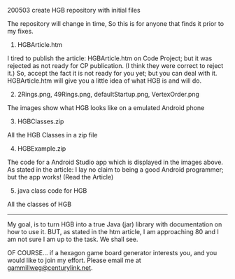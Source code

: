 200503 create HGB repository with initial files

The repository will change in time, So this is for anyone that finds it
prior to my fixes.

1) HGBArticle.htm

I tired to publish the article: HGBArticle.htm on Code Project; but it
was rejected as not ready for CP publication. (I think they were
correct to reject it.)  So, accept the fact it is not ready for you
yet; but you can deal with it.  HGBArticle.htm will give you a little
idea of what HGB is and will do.

2) 2Rings.png, 49Rings.png, defaultStartup.png, VertexOrder.png

The images show what HGB looks like on a emulated Android phone

3) HGBClasses.zip

All the HGB Classes in a zip file

4) HGBExample.zip

The code for a Android Studio app which is displayed in the images
above.  As stated in the article: I lay no claim to being a good
Android programmer; but the app works!  (Read the Article)

5) java class code for HGB

All the classes of HGB

------------------------------------------------

My goal, is to turn HGB into a true Java (jar) library with documentation
on how to use it.  BUT, as stated in the htm article, I am approaching 80
and I am not sure I am up to the task.  We shall see.

OF COURSE... if a hexagon game board generator interests you, and you
would like to join my effort.  Please email me at gammillweg@centurylink.net.
